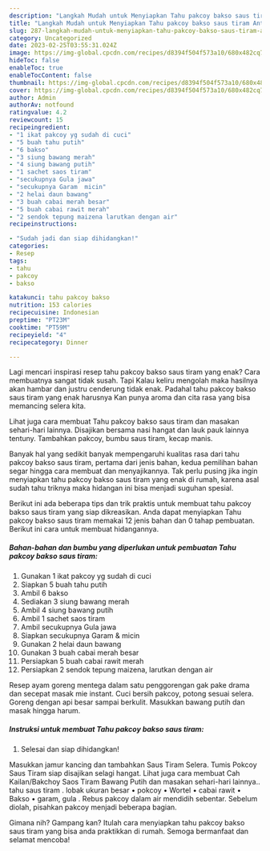 ```yaml
---
description: "Langkah Mudah untuk Menyiapkan Tahu pakcoy bakso saus tiram Anti Gagal"
title: "Langkah Mudah untuk Menyiapkan Tahu pakcoy bakso saus tiram Anti Gagal"
slug: 287-langkah-mudah-untuk-menyiapkan-tahu-pakcoy-bakso-saus-tiram-anti-gagal
category: Uncategorized
date: 2023-02-25T03:55:31.024Z
image: https://img-global.cpcdn.com/recipes/d8394f504f573a10/680x482cq70/tahu-pakcoy-bakso-saus-tiram-foto-resep-utama.jpg
hideToc: false
enableToc: true
enableTocContent: false
thumbnail: https://img-global.cpcdn.com/recipes/d8394f504f573a10/680x482cq70/tahu-pakcoy-bakso-saus-tiram-foto-resep-utama.jpg
cover: https://img-global.cpcdn.com/recipes/d8394f504f573a10/680x482cq70/tahu-pakcoy-bakso-saus-tiram-foto-resep-utama.jpg
author: Admin
authorAv: notfound
ratingvalue: 4.2
reviewcount: 15
recipeingredient:
- "1 ikat pakcoy yg sudah di cuci"
- "5 buah tahu putih"
- "6 bakso"
- "3 siung bawang merah"
- "4 siung bawang putih"
- "1 sachet saos tiram"
- "secukupnya Gula jawa"
- "secukupnya Garam  micin"
- "2 helai daun bawang"
- "3 buah cabai merah besar"
- "5 buah cabai rawit merah"
- "2 sendok tepung maizena larutkan dengan air"
recipeinstructions:

- "Sudah jadi dan siap dihidangkan!"
categories:
- Resep
tags:
- tahu
- pakcoy
- bakso

katakunci: tahu pakcoy bakso 
nutrition: 153 calories
recipecuisine: Indonesian
preptime: "PT23M"
cooktime: "PT59M"
recipeyield: "4"
recipecategory: Dinner

---
```



Lagi mencari inspirasi resep tahu pakcoy bakso saus tiram yang enak? Cara membuatnya sangat tidak susah. Tapi Kalau keliru mengolah maka hasilnya akan hambar dan justru cenderung tidak enak. Padahal tahu pakcoy bakso saus tiram yang enak harusnya Kan punya aroma dan cita rasa yang bisa memancing selera kita.


Lihat juga cara membuat Tahu pakcoy bakso saus tiram dan masakan sehari-hari lainnya. Disajikan bersama nasi hangat dan lauk pauk lainnya tentuny. Tambahkan pakcoy, bumbu saus tiram, kecap manis.

Banyak hal yang sedikit banyak mempengaruhi kualitas rasa dari tahu pakcoy bakso saus tiram, pertama dari jenis bahan, kedua pemilihan bahan segar hingga cara membuat dan menyajikannya. Tak perlu pusing jika ingin menyiapkan tahu pakcoy bakso saus tiram yang enak di rumah, karena asal sudah tahu triknya maka hidangan ini bisa menjadi suguhan spesial.


Berikut ini ada beberapa tips dan trik praktis untuk membuat tahu pakcoy bakso saus tiram yang siap dikreasikan. Anda dapat menyiapkan Tahu pakcoy bakso saus tiram memakai 12 jenis bahan dan 0 tahap pembuatan. Berikut ini cara untuk membuat hidangannya.

<!--inarticleads1-->

##### Bahan-bahan dan bumbu yang diperlukan untuk pembuatan Tahu pakcoy bakso saus tiram:

1. Gunakan 1 ikat pakcoy yg sudah di cuci
1. Siapkan 5 buah tahu putih
1. Ambil 6 bakso
1. Sediakan 3 siung bawang merah
1. Ambil 4 siung bawang putih
1. Ambil 1 sachet saos tiram
1. Ambil secukupnya Gula jawa
1. Siapkan secukupnya Garam &amp; micin
1. Gunakan 2 helai daun bawang
1. Gunakan 3 buah cabai merah besar
1. Persiapkan 5 buah cabai rawit merah
1. Persiapkan 2 sendok tepung maizena, larutkan dengan air


Resep ayam goreng mentega dalam satu penggorengan gak pake drama dan secepat masak mie instant. Cuci bersih pakcoy, potong sesuai selera. Goreng dengan api besar sampai berkulit. Masukkan bawang putih dan masak hingga harum. 

<!--inarticleads2-->

##### Instruksi untuk membuat Tahu pakcoy bakso saus tiram:


1. Selesai dan siap dihidangkan!

Masukkan jamur kancing dan tambahkan Saus Tiram Selera. Tumis Pokcoy Saus Tiram siap disajikan selagi hangat. Lihat juga cara membuat Cah Kailan/Bakchoy Saos Tiram Bawang Putih dan masakan sehari-hari lainnya.. tahu saus tiram . lobak ukuran besar • pokcoy • Wortel • cabai rawit • Bakso • garam, gula . Rebus pakcoy dalam air mendidih sebentar. Sebelum diolah, pisahkan pakcoy menjadi beberapa bagian. 

Gimana nih? Gampang kan? Itulah cara menyiapkan tahu pakcoy bakso saus tiram yang bisa anda praktikkan di rumah. Semoga bermanfaat dan selamat mencoba!
